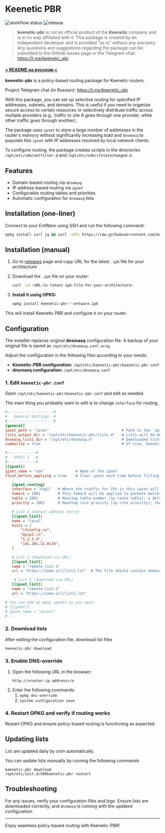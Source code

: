 # Keenetic PBR

![workflow status](https://img.shields.io/github/actions/workflow/status/maksimkurb/keenetic-pbr/.github%2Fworkflows%2Fbuild-ci.yml?branch=main)
![release](https://img.shields.io/github/v/release/maksimkurb/keenetic-pbr?sort=date)

> **keenetic-pbr** is not an official product of the **Keenetic** company and is in no way affiliated with it. This package is created by an independent developer and is provided "as is" without any warranty. Any questions and suggestions regarding the package can be submitted to the GitHub Issues page or the Telegram chat: https://t.me/keenetic_pbr.

#### [> README на русском <](./README.md)

**keenetic-pbr** is a policy-based routing package for Keenetic routers.

Project Telegram chat (in Russian): https://t.me/keenetic_pbr

With this package, you can set up selective routing for specified IP addresses, subnets, and domains. This is useful if you need to organize secure access to certain resources or selectively distribute traffic across multiple providers (e.g., traffic to site A goes through one provider, while other traffic goes through another).

The package uses `ipset` to store a large number of addresses in the router's memory without significantly increasing load and `dnsmasq` to populate this `ipset` with IP addresses resolved by local network clients.

To configure routing, the package creates scripts in the directories `/opt/etc/ndm/netfilter.d` and `/opt/etc/ndm/ifstatechanged.d`.

## Features

- Domain-based routing via `dnsmasq`
- IP address-based routing via `ipset`
- Configurable routing tables and priorities
- Automatic configuration for `dnsmasq` lists


## Installation (one-liner)

Connect to your EntWare using SSH and run the following command:

   ```bash
   opkg install curl jq && curl -sOfL https://raw.githubusercontent.com/maksimkurb/keenetic-pbr/refs/heads/main/install.sh && sh install
   ```

## Installation (manual)

1. Go to [releases](https://github.com/maksimkurb/keenetic-pbr/releases) page and copy URL for the latest `.ipk` file
   for your architecture

2. Download the `.ipk` file on your router:
   ```bash
   curl -LO <URL-to-latest-ipk-file-for-your-architecture>
   ```

2. **Install it using OPKG:**

   ```bash
   opkg install keenetic-pbr-*-entware.ipk
   ```

This will install Keenetic PBR and configure it on your router.

## Configuration

The installer replaces original **dnsmasq** configuration file.
A backup of your original file is saved as `/opt/etc/dnsmasq.conf.orig`.

Adjust the configuration in the following files according to your needs:

- **Keenetic-PBR configuration:** `/opt/etc/keenetic-pbr/keenetic-pbr.conf`
- **dnsmasq configuration:** `/opt/etc/dnsmasq.conf`

### 1. Edit `keenetic-pbr.conf`

Open `/opt/etc/keenetic-pbr/keenetic-pbr.conf` and edit as needed.

The main thing you probably want to edit is to change `interface` for routing.

```ini
#---------------------#
#   General Settings  #
#---------------------#
[general]
ipset_path = "ipset"                                 # Path to the `ipset` binary file
lists_output_dir = "/opt/etc/keenetic-pbr/lists.d"   # Lists will be downloaded to this folder
dnsmasq_lists_dir = "/opt/etc/dnsmasq.d"             # Downloaded lists will be saved in this directory for dnsmasq
summarize = true                                     # If true, keenetic-pbr will summarize IP addresses and CIDR before applying to ipset

#-------------#
#   IPSET 1   #
#-------------#
[[ipset]]
ipset_name = "vpn"              # Name of the ipset
flush_before_applying = true    # Clear ipset each time before filling it

   [ipset.routing]
   interface = "nwg1"   # Where the traffic for IPs in this ipset will be directed
   fwmark = 1001        # This fwmark will be applied to packets matching the list criteria
   table = 1001         # Routing table number (ip route table); a default gateway to the specified interface above will be added there
   priority = 1001      # Routing rule priority (ip rule priority); the lower the number, the higher the priority

   # List 1 (manual address entry)
   [[ipset.list]]
   name = "local"
   hosts = [
       "ifconfig.co",
       "myip2.ru",
       "1.2.3.4",
       "141.201.11.0/24",
   ]

   # List 2 (download via URL)
   [[ipset.list]]
   name = "remote-list-1"
   url = "https://some-url/list1.lst"  # The file should contain domains, IP addresses, and CIDR, one per line

    # List 3 (download via URL)
   [[ipset.list]]
   name = "remote-list-2"
   url = "https://some-url/list2.lst"

# You can add as many ipsets as you want:
# [[ipset]]
# ipset_name = "direct"
# ...
```

### 2. Download lists

After editing the configuration file, download list files

```bash
keenetic-pbr download
```

### 3. Enable DNS-override

1. Open the following URL in the browser:
   ```
   http://<router-ip-address>/a
   ```
2. Enter the following commands:
   1. `opkg dns-override`
   2. `system configuration save`

### 4. Restart OPKG and verify if routing works

Restart OPKG and ensure policy-based routing is functioning as expected.

## Updating lists
List are updated daily by cron automatically.

You can update lists manually by running the following commands
```
keenetic-pbr download
/opt/etc/init.d/S80keenetic-pbr restart
```

## Troubleshooting

For any issues, verify your configuration files and logs.
Ensure lists are downloaded correctly, and `dnsmasq` is running with the updated configuration.


---

Enjoy seamless policy-based routing with Keenetic-PBR!
